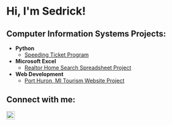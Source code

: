 <h1>Hi, I'm Sedrick! <br/><a </a></h1>

<h2>Computer Information Systems Projects:</h2>

- <b>Python</b>
  - [Speeding Ticket Program](https://github.com/HolaSedrick/SpeedingTicketProgram)
- <b>Microsoft Excel</b>
  - [Realtor Home Search Spreadsheet Project](https://github.com/HolaSedrick/RealtorSpreadsheetProject)
- <b>Web Development</b>
  - [Port Huron, MI Tourism Website Project](https://github.com/HolaSedrick/WhereToBrunchWebsiteProject)

<h2>Connect with me:</h2>


[<img align="left" alt="JoshMadakor | LinkedIn" width="22px" src="https://cdn.jsdelivr.net/npm/simple-icons@v3/icons/linkedin.svg" />][linkedin]



[linkedin]:https://www.linkedin.com/in/sedrick-neighbors/

